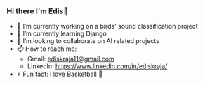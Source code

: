 ### Hi there I'm Edis👋

- 🔭 I’m currently working on a birds' sound classification project
- 🌱 I’m currently learning Django
- 👯 I’m looking to collaborate on AI related projects
- 📫 How to reach me: 
    * Gmail: ediskraja11@gmail.com
    * LinkedIn: https://www.linkedin.com/in/ediskraja/
- ⚡ Fun fact: I love Basketball :basketball:
